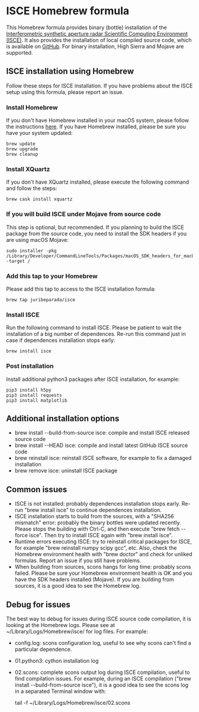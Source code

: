 # ISCE Homebrew formula

This Homebrew formula provides binary (bottle) installation of the [Interferometric synthetic aperture radar Scientific Computing Environment (ISCE)](https://winsar.unavco.org/software/isce). It also provides the installation of local compiled source code, which is available on [GitHub](https://github.com/isce-framework/isce2). For binary installation, High Sierra and Mojave are supported.

## ISCE installation using Homebrew

Follow these steps for ISCE installation. If you have problems about the ISCE setup using this formula, please report an issue.

### Install Homebrew

If you don't have Homebrew installed in your macOS system, please follow the instructions [here](https://brew.sh). If you have Homebrew installed, please be sure you have your system updated:

    brew update
    brew upgrade
    brew cleanup

### Install XQuartz

If you don't have XQuartz installed, please execute the following command and follow the steps:

    brew cask install xquartz

### If you will build ISCE under Mojave from source code

This step is optional, but recommended. If you planning to build the ISCE package from the source code, you need to install the SDK headers if you are using macOS Mojave:

    sudo installer -pkg /Library/Developer/CommandLineTools/Packages/macOS_SDK_headers_for_macOS_10.14.pkg -target /

### Add this tap to your Homebrew

Please add this tap to access to the ISCE installation formula:

    brew tap juribeparada/isce

### Install ISCE

Run the following command to install ISCE. Please be patient to wait the installation of a big number of dependences. Re-run this command just in case if dependences installation stops early:

    brew install isce

### Post installation

Install additional python3 packages after ISCE installation, for example:

    pip3 install h5py
    pip3 install requests
    pip3 install matplotlib

## Additional installation options

- brew install --build-from-source isce: compile and install ISCE released source code
- brew install --HEAD isce: compile and install latest GitHub ISCE source code
- brew reinstall isce: reinstall ISCE software, for example to fix a damaged installation
- brew remove isce: uninstall ISCE package

## Common issues

- ISCE is not installed: probably dependences installation stops early. Re-run "brew install isce" to continue dependences installation.
- ISCE installation starts to build from the sources, with a "SHA256 mismatch" error: probably the binary bottles were updated recently. Please stops the building with Ctrl-C, and then execute "brew fetch --force isce". Then try to install ISCE again with "brew install isce".
- Runtime errors executing ISCE: try to reinstall critical packages for ISCE, for example "brew reinstall numpy scipy gcc", etc. Also, check the Homebrew environment health with "brew doctor" and check for unliked formulas. Report an issue if you still have problems.
- When building from sources, scons hangs for long time: probably scons failed. Please be sure your Homebrew environment health is OK and you have the SDK headers installed (Mojave). If you are building from sources, it is a good idea to see the Homebrew log.

## Debug for issues

The best way to debug for issues during ISCE source code compilation, it is looking at the Homebrew logs. Please see at ~/Library/Logs/Homebrew/isce/ for log files. For example:

- config.log: scons configuration log, useful to see why scons can't find a particular dependence.
- 01.python3: cython installation log
- 02.scons: complete scons output log during ISCE compilation, useful to find compilation issues. For example, during an ISCE compilation ("brew install --build-from-source isce"), it is a good idea to see the scons log in a separated Terminal window with:

    tail -f ~/Library/Logs/Homebrew/isce/02.scons
